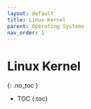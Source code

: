 ```yaml
---
layout: default
title: Linux Kernel
parent: Operating Systems
nav_order: 1
---
```


# Linux Kernel
{: .no_toc }

- TOC
{:toc}

